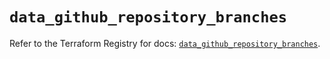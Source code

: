# `data_github_repository_branches`

Refer to the Terraform Registry for docs: [`data_github_repository_branches`](https://registry.terraform.io/providers/integrations/github/6.0.1/docs/data-sources/repository_branches).
